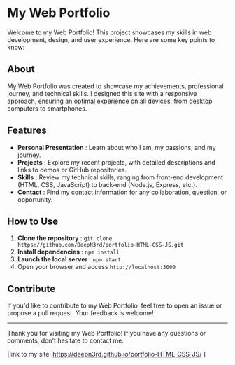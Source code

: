 # My Web Portfolio

Welcome to my Web Portfolio! This project showcases my skills in web development, design, and user experience. Here are some key points to know:

## About

My Web Portfolio was created to showcase my achievements, professional journey, and technical skills. I designed this site with a responsive approach, ensuring an optimal experience on all devices, from desktop computers to smartphones.

## Features

- **Personal Presentation** : Learn about who I am, my passions, and my journey.
- **Projects** : Explore my recent projects, with detailed descriptions and links to demos or GitHub repositories.
- **Skills** : Review my technical skills, ranging from front-end development (HTML, CSS, JavaScript) to back-end (Node.js, Express, etc.).
- **Contact** : Find my contact information for any collaboration, question, or opportunity.

## How to Use

1. **Clone the repository** : `git clone https://github.com/DeepN3rd/portfolio-HTML-CSS-JS.git`
2. **Install dependencies** : `npm install`
3. **Launch the local server** : `npm start`
4. Open your browser and access `http://localhost:3000`

## Contribute

If you'd like to contribute to my Web Portfolio, feel free to open an issue or propose a pull request. Your feedback is welcome!

----------------------------------------------------------------------------------------------------

Thank you for visiting my Web Portfolio! If you have any questions or comments, don't hesitate to contact me.

[link to my site: https://deepn3rd.github.io/portfolio-HTML-CSS-JS/ ]

